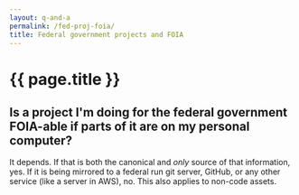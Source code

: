 ```yaml
---
layout: q-and-a
permalink: /fed-proj-foia/
title: Federal government projects and FOIA
---
```

# {{ page.title }}

## Is a project I'm doing for the federal government FOIA-able if parts of it are on my personal computer?

It depends. If that is both the canonical and *only* source of that information, yes. If it is being mirrored to a federal run git server, GitHub, or any other service (like a server in AWS), no. This also applies to non-code assets.
